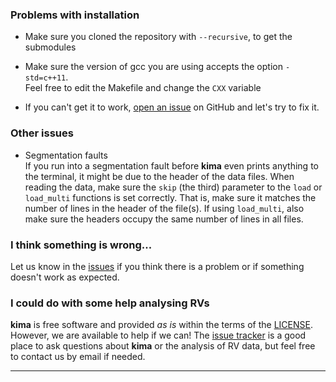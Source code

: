 <!-- <style>
.md-nav--secondary {
  display: none;
}
</style> -->


### Problems with installation

- Make sure you cloned the repository with `--recursive`, to get the submodules
- Make sure the version of gcc you are using accepts the option `-std=c++11`.  
  Feel free to edit the Makefile and change the `CXX` variable

- If you can't get it to work, [open an issue](https://github.com/kima-org/kima/issues) 
  on GitHub and let's try to fix it.


### Other issues

- Segmentation faults  
  If you run into a segmentation fault before **kima** even prints anything to
  the terminal, it might be due to the header of the data files. When reading
  the data, make sure the `skip` (the third) parameter to the `load` or
  `load_multi` functions is set correctly. That is, make sure it matches the
  number of lines in the header of the file(s). If using `load_multi`, also make
  sure the headers occupy the same number of lines in all files.
  

### I think something is wrong...

Let us know in the [issues](https://github.com/kima-org/kima/issues) if you think
there is a problem or if something doesn't work as expected.


### I could do with some help analysing RVs

**kima** is free software and provided *as is* within the terms of the
[LICENSE](https://github.com/j-faria/kima/blob/master/LICENSE). However, we are
available to help if we can! The [issue
tracker](https://github.com/j-faria/kima/issues) is a good place to ask
questions about **kima** or the analysis of RV data, but feel free to contact us
by email if needed.




***
